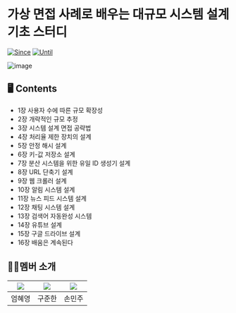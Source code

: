 # 가상 면접 사례로 배우는 대규모 시스템 설계 기초 스터디

[![Since](https://img.shields.io/badge/since-2025.06.08-333333.svg?style=flat-square)](https://github.com/ChoonsikDevLab/Rabbit-Study)
[![Until](https://img.shields.io/badge/until-2025.00.00-333333.svg?style=flat-square)](https://github.com/ChoonsikDevLab/Rabbit-Study)

![image](https://contents.kyobobook.co.kr/sih/fit-in/458x0/pdt/9788966263158.jpg)

## 🖥️ Contents
- 1장 사용자 수에 따른 규모 확장성
- 2장 개략적인 규모 추정
- 3장 시스템 설계 면접 공략법
- 4장 처리율 제한 장치의 설계
- 5장 안정 해시 설계
- 6장 키-값 저장소 설계
- 7장 분산 시스템을 위한 유일 ID 생성기 설계
- 8장 URL 단축기 설계
- 9장 웹 크롤러 설계
- 10장 알림 시스템 설계
- 11장 뉴스 피드 시스템 설계
- 12장 채팅 시스템 설계
- 13장 검색어 자동완성 시스템
- 14장 유튜브 설계
- 15장 구글 드라이브 설계
- 16장 배움은 계속된다

## 🧑‍💻멤버 소개

|[![](https://github.com/EomHyeYeong.png?width=200px)](https://github.com/EomHyeYeong)|[![](https://github.com/limeade23.png?width=200px)](https://github.com/limeade23) |[![](https://github.com/mango606.png?width=200px)](https://github.com/mango606) |
|:---:|:---:|:---:|
| 엄혜영 | 구준한 | 손민주 |
